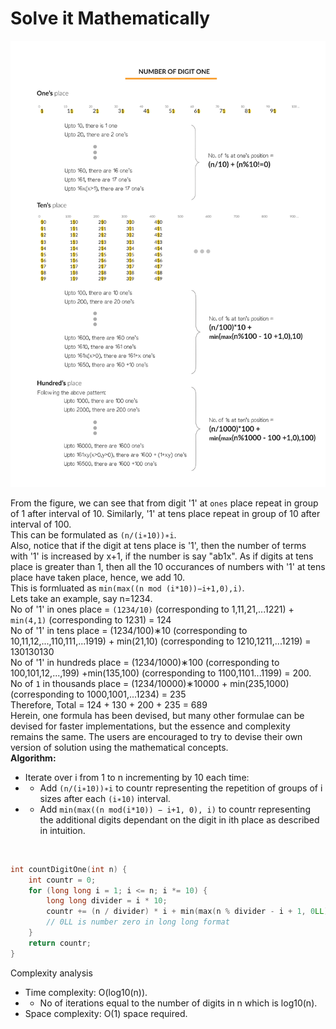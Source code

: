 # Solve it Mathematically

![alt text](image.png)

From the figure, we can see that from digit '1' at `ones` place repeat in group of 1 after interval of 10. Similarly, '1' at tens place repeat in group of 10 after interval of 100. <br>
This can be formulated as `(n/(i∗10))∗i`.
<br>
Also, notice that if the digit at tens place is '1', then the number of terms with '1' is increased by x+1, if the number is say "ab1x". As if digits at tens place is greater than 1, then all the 10 occurances of numbers with '1' at tens place have taken place, hence, we add 10.<br>
This is formluated as `min⁡(max⁡((n mod (i*10))−i+1,0),i)`.
<br>
Lets take an example, say n=1234.
<br>
No of '1' in ones place = `(1234/10)` (corresponding to 1,11,21,...1221) + `min⁡(4,1)` (corresponding to 1231) = 124
<br>
No of '1' in tens place = (1234/100)∗10 (corresponding to 10,11,12,...,110,111,...1919) + min⁡(21,10) (corresponding to 1210,1211,...1219) = 130130130
<br>
No of '1' in hundreds place = (1234/1000)∗100 (corresponding to 100,101,12,...,199) +min⁡(135,100) (corresponding to 1100,1101...1199) = 200.
<br>
No of `1` in thousands place = (1234/10000)∗10000 + min⁡(235,1000) (corresponding to 1000,1001,...1234) = 235
<br>
Therefore, Total = 124 + 130 + 200 + 235 = 689
<br>
Herein, one formula has been devised, but many other formulae can be devised for faster implementations, but the essence and complexity remains the same. The users are encouraged to try to devise their own version of solution using the mathematical concepts.
<br>
**Algorithm:**
<br>
- Iterate over i from 1 to n incrementing by 10 each time:
- - Add `(n/(i∗10))∗i` to countr representing the repetition of groups of i sizes after each `(i∗10)` interval.
- - Add `min⁡(max⁡((n mod(i*10)) − i+1, 0), i)` to countr representing the additional digits dependant on the digit in ith place as described in intuition.
<br>

```cpp
int countDigitOne(int n) {
    int countr = 0;
    for (long long i = 1; i <= n; i *= 10) {
        long long divider = i * 10;
        countr += (n / divider) * i + min(max(n % divider - i + 1, 0LL), i);
        // 0LL is number zero in long long format
    }
    return countr;
}
```

Complexity analysis

- Time complexity: O(log10(n)).
- - No of iterations equal to the number of digits in n which is log10(n).
- Space complexity: O(1) space required.